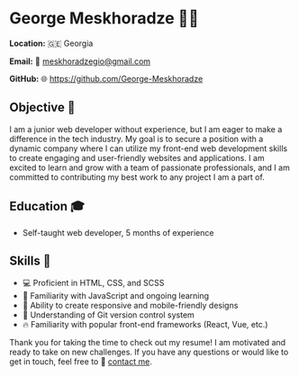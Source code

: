 # George Meskhoradze 🧑‍💻

**Location:** 🇬🇪 Georgia  

**Email:** 📧 meskhoradzegio@gmail.com

**GitHub:** 🌐 https://github.com/George-Meskhoradze

## Objective 🎯

I am a junior web developer without experience, but I am eager to make a difference in the tech industry. My goal is to secure a position with a dynamic company where I can utilize my front-end web development skills to create engaging and user-friendly websites and applications. I am excited to learn and grow with a team of passionate professionals, and I am committed to contributing my best work to any project I am a part of.

## Education 🎓

-   Self-taught web developer, 5 months of experience

## Skills 🚀

-   💻 Proficient in HTML, CSS, and SCSS
-   📖 Familiarity with JavaScript and ongoing learning
-   🎨 Ability to create responsive and mobile-friendly designs
-   📂 Understanding of Git version control system
-   🔥 Familiarity with popular front-end frameworks (React, Vue, etc.)

Thank you for taking the time to check out my resume! I am motivated and ready to take on new challenges. If you have any questions or would like to get in touch, feel free to 📩 [contact me](meskhoradzegio@gmail.com).
